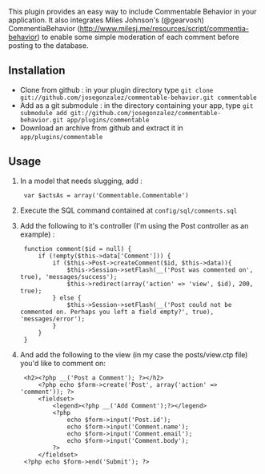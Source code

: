 This plugin provides an easy way to include Commentable Behavior in your application. It also integrates Miles Johnson's (@gearvosh) CommentiaBehavior (http://www.milesj.me/resources/script/commentia-behavior) to enable some simple moderation of each comment before posting to the database.

## Installation
- Clone from github : in your plugin directory type `git clone git://github.com/josegonzalez/commentable-behavior.git commentable`
- Add as a git submodule : in the directory containing your app, type `git submodule add git://github.com/josegonzalez/commentable-behavior.git app/plugins/commentable`
- Download an archive from github and extract it in `app/plugins/commentable`

## Usage
1. In a model that needs slugging, add :

		var $actsAs = array('Commentable.Commentable')

2. Execute the SQL command contained at `config/sql/comments.sql`

3. Add the following to it's controller (I'm using the Post controller as an example) :

		function comment($id = null) {
			if (!empty($this->data['Comment'])) {
				if ($this->Post->createComment($id, $this->data)){
					$this->Session->setFlash(__('Post was commented on', true), 'messages/success');
					$this->redirect(array('action' => 'view', $id), 200, true);
				} else {
					$this->Session->setFlash(__('Post could not be commented on. Perhaps you left a field empty?', true), 'messages/error');
				}
			}
		}

4. And add the following to the view (in my case the posts/view.ctp file) you'd like to comment on:

		<h2><?php __('Post a Comment'); ?></h2>
			<?php echo $form->create('Post', array('action' => 'comment')); ?>
			<fieldset>
				<legend><?php __('Add Comment');?></legend>
				<?php
					echo $form->input('Post.id');
					echo $form->input('Comment.name');
					echo $form->input('Comment.email');
					echo $form->input('Comment.body');
				?>
			</fieldset>
		<?php echo $form->end('Submit'); ?>